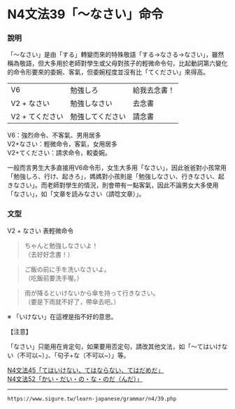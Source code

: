 # N4文法39「～なさい」命令


### 說明

「～なさい」是由「する」轉變而來的特殊敬語「する→なさる→なさい」，雖然稱為敬語，但大多用於老師對學生或父母對孩子的輕微命令句，比起動詞第六變化的命令形要來的委婉、客氣，但委婉程度並沒有比「てください」來得高。

|     |     |     |
| --- | --- | --- |
| V6  |    勉強しろ  |  給我去念書！   |
| V2 + なさい    |   勉強しなさい   |  去念書    |
| V2 + てください    |   勉強してください  |   請念書   |
 



V6：強烈命令、不客氣、男用居多  
V2+なさい：輕微命令，客氣，女用居多  
V2+てください：請求命令，較委婉。

一般而言男生大多直接用V6命令形，女生大多用「なさい」，因此爸爸對小孩常用「勉強しろ、行け、起きろ」，媽媽對小孩則是「勉強しなさい、行きなさい、起きなさい」。而老師對學生的情況，則會帶有一點客氣，因此不論男女大多使用「なさい」，如「文章を読みなさい（請唸文章）」。

### 文型

V2 + なさい 表輕微命令

>ちゃんと勉強しなさいよ！  
（去好好念書！）

>ご飯の前に手を洗いなさいよ。  
（吃飯前要洗手喔。）

>雨が降るといけないから傘を持って行きなさい。  
（要是下雨就不好了，帶傘去吧。）

※ 「いけない」在這裡是指不好的意思。

【注意】

「なさい」只能用在肯定句，如果要用否定句，請改其他文法，如「～てはいけない（不可以~）」、「句子+な（不可以~）」等。  
  

[N4文法45「てはいけない、てはならない、てはだめだ」](/learn-japanese/grammar/n4/45.php)  
[N4文法52「かい・だい・の・な・のだ（んだ）」](/learn-japanese/grammar/n4/52.php)

---
`https://www.sigure.tw/learn-japanese/grammar/n4/39.php`